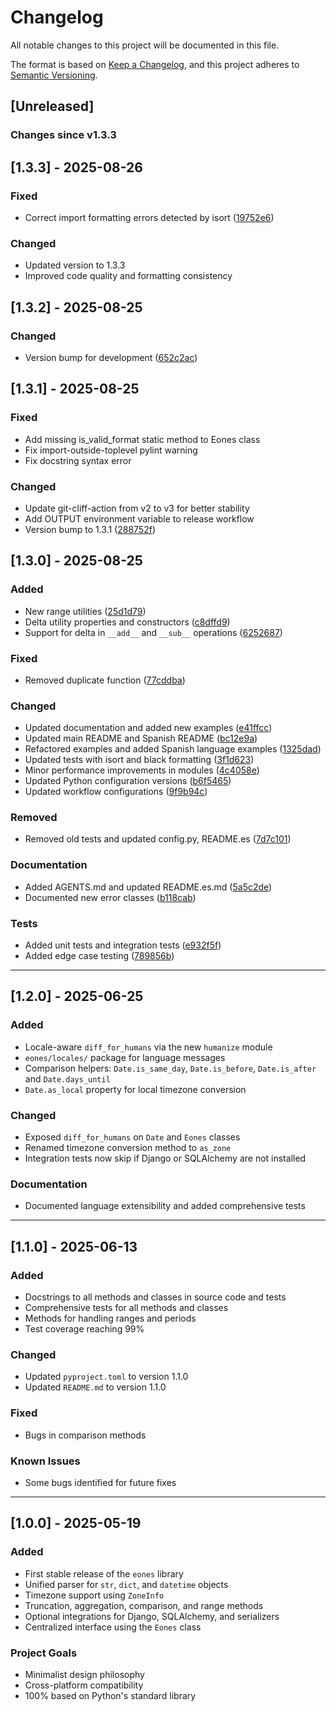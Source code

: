# Changelog

All notable changes to this project will be documented in this file.

The format is based on [Keep a Changelog](https://keepachangelog.com/en/1.0.0/),
and this project adheres to [Semantic Versioning](https://semver.org/spec/v2.0.0.html).

## [Unreleased]
### Changes since v1.3.3

## [1.3.3] - 2025-08-26

### Fixed
- Correct import formatting errors detected by isort ([19752e6](https://github.com/roldriel/eones/commit/19752e6))

### Changed
- Updated version to 1.3.3
- Improved code quality and formatting consistency

## [1.3.2] - 2025-08-25

### Changed
- Version bump for development ([652c2ac](https://github.com/roldriel/eones/commit/652c2ac))

## [1.3.1] - 2025-08-25

### Fixed
- Add missing is_valid_format static method to Eones class
- Fix import-outside-toplevel pylint warning
- Fix docstring syntax error

### Changed
- Update git-cliff-action from v2 to v3 for better stability
- Add OUTPUT environment variable to release workflow
- Version bump to 1.3.1 ([288752f](https://github.com/roldriel/eones/commit/288752f))

## [1.3.0] - 2025-08-25

### Added
- New range utilities ([25d1d79](https://github.com/roldriel/eones/commit/25d1d79))
- Delta utility properties and constructors ([c8dffd9](https://github.com/roldriel/eones/commit/c8dffd9))
- Support for delta in `__add__` and `__sub__` operations ([6252687](https://github.com/roldriel/eones/commit/6252687))

### Fixed
- Removed duplicate function ([77cddba](https://github.com/roldriel/eones/commit/77cddba))

### Changed
- Updated documentation and added new examples ([e41ffcc](https://github.com/roldriel/eones/commit/e41ffcc))
- Updated main README and Spanish README ([bc12e9a](https://github.com/roldriel/eones/commit/bc12e9a))
- Refactored examples and added Spanish language examples ([1325dad](https://github.com/roldriel/eones/commit/1325dad))
- Updated tests with isort and black formatting ([3f1d623](https://github.com/roldriel/eones/commit/3f1d623))
- Minor performance improvements in modules ([4c4058e](https://github.com/roldriel/eones/commit/4c4058e))
- Updated Python configuration versions ([b6f5465](https://github.com/roldriel/eones/commit/b6f5465))
- Updated workflow configurations ([9f9b94c](https://github.com/roldriel/eones/commit/9f9b94c))

### Removed
- Removed old tests and updated config.py, README.es ([7d7c101](https://github.com/roldriel/eones/commit/7d7c101))

### Documentation
- Added AGENTS.md and updated README.es.md ([5a5c2de](https://github.com/roldriel/eones/commit/5a5c2de))
- Documented new error classes ([b118cab](https://github.com/roldriel/eones/commit/b118cab))

### Tests
- Added unit tests and integration tests ([e932f5f](https://github.com/roldriel/eones/commit/e932f5f))
- Added edge case testing ([789856b](https://github.com/roldriel/eones/commit/789856b))


---

## [1.2.0] - 2025-06-25

### Added
- Locale-aware `diff_for_humans` via the new `humanize` module
- `eones/locales/` package for language messages
- Comparison helpers: `Date.is_same_day`, `Date.is_before`, `Date.is_after` and `Date.days_until`
- `Date.as_local` property for local timezone conversion

### Changed
- Exposed `diff_for_humans` on `Date` and `Eones` classes
- Renamed timezone conversion method to `as_zone`
- Integration tests now skip if Django or SQLAlchemy are not installed

### Documentation
- Documented language extensibility and added comprehensive tests

---

## [1.1.0] - 2025-06-13

### Added
- Docstrings to all methods and classes in source code and tests
- Comprehensive tests for all methods and classes
- Methods for handling ranges and periods
- Test coverage reaching 99%

### Changed
- Updated `pyproject.toml` to version 1.1.0
- Updated `README.md` to version 1.1.0

### Fixed
- Bugs in comparison methods

### Known Issues
- Some bugs identified for future fixes

---

## [1.0.0] - 2025-05-19

### Added
- First stable release of the `eones` library
- Unified parser for `str`, `dict`, and `datetime` objects
- Timezone support using `ZoneInfo`
- Truncation, aggregation, comparison, and range methods
- Optional integrations for Django, SQLAlchemy, and serializers
- Centralized interface using the `Eones` class

### Project Goals
- Minimalist design philosophy
- Cross-platform compatibility
- 100% based on Python's standard library
